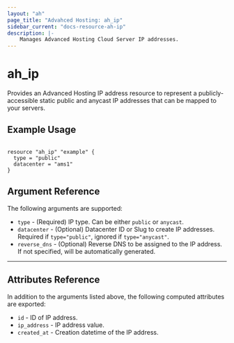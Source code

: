 ```yaml
---
layout: "ah"
page_title: "Advahced Hosting: ah_ip"
sidebar_current: "docs-resource-ah-ip"
description: |-
    Manages Advanced Hosting Cloud Server IP addresses.
---
```


# ah_ip

Provides an Advanced Hosting IP address resource to represent a publicly-accessible static public and anycast IP addresses that can be mapped to your servers.


## Example Usage

```hcl

resource "ah_ip" "example" {
  type = "public"
  datacenter = "ams1"
}

```

## Argument Reference

The following arguments are supported:

* `type` - (Required) IP type. Can be either `public` or `anycast`.
* `datacenter` - (Optional) Datacenter ID or Slug to create IP addresses. Required if `type="public"`, ignored if `type="anycast"`.
* `reverse_dns` - (Optional) Reverse DNS to be assigned to the IP address. If not specified, will be automatically generated.

---

## Attributes Reference

In addition to the arguments listed above, the following computed attributes are exported:

* `id` - ID of IP address.
* `ip_address` - IP address value.
* `created_at` - Creation datetime of the IP address.
